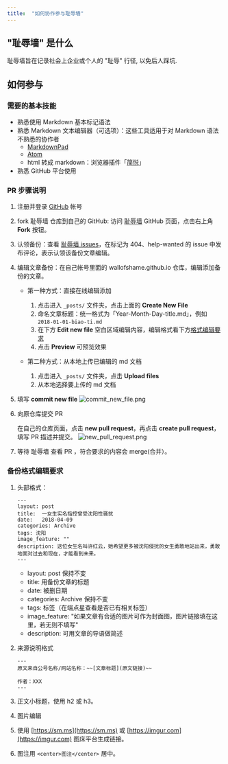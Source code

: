 ```yaml
---
title:  "如何协作参与耻辱墙"
---
```


## "耻辱墙" 是什么

耻辱墙旨在记录社会上企业或个人的 "耻辱" 行径, 以免后人踩坑.

## 如何参与

### 需要的基本技能

- 熟悉使用 Markdown 基本标记语法
- 熟悉 Markdown 文本编辑器（可选项）：这些工具适用于对 Markdown 语法不熟悉的协作者
  - [MarkdownPad](http://markdownpad.com/)
  - [Atom](https://atom.io/)
  - html 转成 markdown：浏览器插件「[简悦](http://ksria.com/simpread/)」
- 熟悉 GitHub 平台使用

### PR 步骤说明

1. 注册并登录 [GitHub](https://github.com/) 帐号

2. fork 耻辱墙 仓库到自己的 GitHub: 访问 [耻辱墙](https://github.com/wallofshame/wallofshame.github.io) GitHub 页面，点击右上角 **Fork** 按钮。

3. 认领备份：查看 [耻辱墙 issues](https://github.com/wallofshame/wallofshame.github.io/issues)，在标记为 404、help-wanted 的 issue 中发布评论，表示认领该备份文章编辑。

4. 编辑文章备份：在自己帐号里面的 wallofshame.github.io 仓库，编辑添加备份的文章。

    - 第一种方式：直接在线编辑添加
      1. 点击进入 `_posts/` 文件夹，点击上面的 **Create New File**
      2. 命名文章标题：统一格式为「Year-Month-Day-title.md」，例如 `2018-01-01-biao-ti.md`
      3. 在下方 **Edit new file** 空白区域编辑内容，编辑格式看下方[格式编辑要求](#格式编辑要求)
      4. 点击 **Preview** 可预览效果

    - 第二种方式：从本地上传已编辑的 md 文档
      1. 点击进入 `_posts/` 文件夹，点击 **Upload files**
      2. 从本地选择要上传的 md 文档

5. 填写 **commit new file**
  ![commit_new_file.png](https://i.loli.net/2020/02/09/fCs72X3pBYgSkT8.png)

6. 向原仓库提交 PR
    
    在自己的仓库页面，点击 **new pull request**，再点击 **create pull request**，填写 PR 描述并提交。
    ![new_pull_request.png](https://i.loli.net/2020/02/09/mONEWGFJwXod1ep.png)

7. 等待 耻辱墙 查看 PR ，符合要求的内容会 merge(合并）。

### 备份格式编辑要求

1. 头部格式：

    ```
    ---
    layout: post
    title:  一女生实名指控曾受沈阳性骚扰
    date:   2018-04-09
    categories: Archive
    tags: 沈阳
    image_feature: ""
    description: 这位女生名叫许红云，她希望更多被沈阳侵扰的女生勇敢地站出来，勇敢地面对过去和现在，才能看到未来。
    ---
    ```
    - layout: post 保持不变
    - title: 用备份文章的标题
    - date: 被删日期
    - categories: Archive 保持不变
    - tags: 标签（在端点星查看是否已有相关标签）
    - image_feature: "如果文章有合适的图片可作为封面图，图片链接填在这里，若无则不填写"
    - description: 可用文章的导语做简述

2. 来源说明格式

    ```
    ---
    原文来自公号名称/网站名称：~~[文章标题](原文链接)~~
    
    作者：XXX
    ---
    ```

3. 正文小标题，使用 h2 或 h3。

4. 图片编辑
  1. 使用 [https://sm.ms](https://sm.ms) 或 [https://imgur.com](https://imgur.com) 图床平台生成链接。
  2. 图注用 `<center>图注</center>` 居中。
